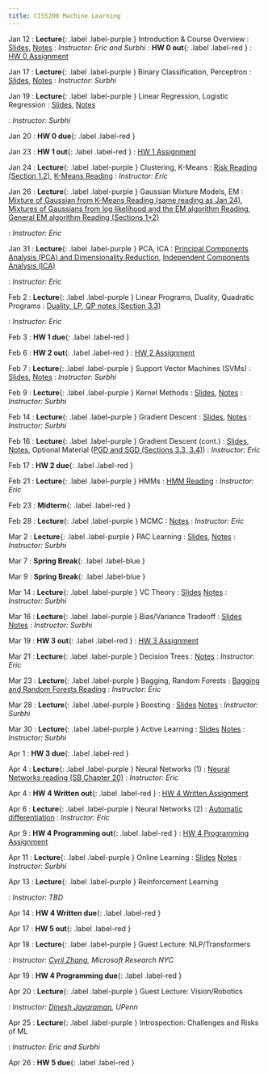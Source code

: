 ```yaml
---
title: CIS5200 Machine Learning
---
```


Jan 12
: **Lecture**{: .label .label-purple } Introduction & Course Overview
  : [Slides](../assets/slides/Lec1.pdf), [Notes](../assets/notes/Lec1.pdf)
: *Instructor: Eric and Surbhi*
: **HW 0 out**{: .label .label-red }
  : [HW 0 Assignment](../assets/hws/hw0.pdf)

Jan 17
: **Lecture**{: .label .label-purple } Binary Classification, Perceptron
  : [Slides](../assets/slides/Lec2.pdf), [Notes](../assets/notes/Lec2.pdf)
: *Instructor: Surbhi*

Jan 19
: **Lecture**{: .label .label-purple } Linear Regression, Logistic Regression
  : [Slides](../assets/slides/Lec3.pdf), [Notes](../assets/notes/Lec3.pdf)

: *Instructor: Surbhi*

Jan 20
: **HW 0 due**{: .label .label-red }

Jan 23
: **HW 1 out**{: .label .label-red }
  : [HW 1 Assignment](../assets/hws/hw1.pdf)

Jan 24
: **Lecture**{: .label .label-purple } Clustering, K-Means
  : [Risk Reading (Section 1.2)](https://arxiv.org/abs/2105.04026), [K-Means Reading](https://www.cs.cornell.edu/courses/cs4780/2022sp/notes/LectureNotes04.html)
: *Instructor: Eric*

Jan 26
: **Lecture**{: .label .label-purple } Gaussian Mixture Models, EM
  : [Mixture of Gaussian from K-Means Reading (same reading as Jan 24)](https://www.cs.cornell.edu/courses/cs4780/2022sp/notes/LectureNotes04.html), [Mixtures of Gaussians from log likelihood and the EM algorithm Reading](http://cs229.stanford.edu/notes2020spring/cs229-notes7b.pdf), [General EM algorithm Reading (Sections 1+2)](https://cs229.stanford.edu/notes2020spring/cs229-notes8.pdf)
  <!-- : [Slides](#) -->
: *Instructor: Eric*

Jan 31
: **Lecture**{: .label .label-purple } PCA, ICA
  : [Principal Components Analysis (PCA) and Dimensionality Reduction](https://cs229.stanford.edu/notes2020spring/cs229-notes10.pdf),
  [Independent Components Analysis (ICA)](https://cs229.stanford.edu/notes2020spring/cs229-notes11.pdf)
  <!-- : [Slides](#) -->
: *Instructor: Eric*

Feb 2
: **Lecture**{: .label .label-purple } Linear Programs, Duality, Quadratic Programs
  : [Duality, LP, QP notes (Section 3.3)](https://alex.smola.org/drafts/thebook.pdf)
  <!-- : [Slides](#) -->
: *Instructor: Eric*

Feb 3
: **HW 1 due**{: .label .label-red }

Feb 6
: **HW 2 out**{: .label .label-red }
  : [HW 2 Assignment](../assets/hws/hw2.pdf)

Feb 7
: **Lecture**{: .label .label-purple } Support Vector Machines (SVMs)
  : [Slides](../assets/slides/Lec8.pdf), [Notes](../assets/notes/Lec8.pdf)
: *Instructor: Surbhi*

Feb 9
: **Lecture**{: .label .label-purple } Kernel Methods
  : [Slides](../assets/slides/Lec9.pdf), [Notes](../assets/notes/Lec9.pdf)
: *Instructor: Surbhi*

Feb 14
: **Lecture**{: .label .label-purple } Gradient Descent
  : [Slides](../assets/slides/Lec10.pdf), [Notes](../assets/notes/Lec10.pdf)
: *Instructor: Surbhi*

Feb 16
: **Lecture**{: .label .label-purple } Gradient Descent (cont.)
  : [Slides](../assets/slides/Lec10.pdf), [Notes](../assets/notes/Lec10.pdf), Optional Material ([PGD and SGD (Sections 3.3, 3.4)](https://web.stanford.edu/~jduchi/PCMIConvex/Duchi16.pdf)) 
: *Instructor: Eric*

Feb 17
: **HW 2 due**{: .label .label-red }

Feb 21
: **Lecture**{: .label .label-purple } HMMs
  : [HMM Reading](https://cs229.stanford.edu/section/cs229-hmm.pdf)
: *Instructor: Eric*

Feb 23
: **Midterm**{: .label .label-red }

Feb 28
: **Lecture**{: .label .label-purple } MCMC
  : [Notes](../assets/notes/Lec13_Updated.pdf)
: *Instructor: Eric*

Mar 2
: **Lecture**{: .label .label-purple } PAC Learning
  : [Slides](../assets/slides/Lec14.pdf), [Notes](../assets/notes/Lec14&15.pdf)
: *Instructor: Surbhi*

Mar 7
: **Spring Break**{: .label .label-blue } 

Mar 9
: **Spring Break**{: .label .label-blue } 

Mar 14
: **Lecture**{: .label .label-purple } VC Theory
  : [Slides](../assets/slides/Lec15.pdf) [Notes](../assets/notes/Lec14&15.pdf)
: *Instructor: Surbhi*

Mar 16
: **Lecture**{: .label .label-purple } Bias/Variance Tradeoff
  : [Slides](../assets/slides/Lec16.pdf) [Notes](../assets/notes/Lec16.pdf)
: *Instructor: Surbhi*

Mar 19
: **HW 3 out**{: .label .label-red }
  : [HW 3 Assignment](../assets/hws/HW3.pdf)

Mar 21
: **Lecture**{: .label .label-purple } Decision Trees
  : [Notes](https://canvas.upenn.edu/courses/1703237/files/folder/Handwritten%20Notes?preview=120633287)
: *Instructor: Eric*

Mar 23
: **Lecture**{: .label .label-purple } Bagging, Random Forests
  : [Bagging and Random Forests Reading](https://www.cs.cornell.edu/courses/cs4780/2022sp/notes/LectureNotes21.html)
: *Instructor: Eric*

Mar 28
: **Lecture**{: .label .label-purple } Boosting
  : [Slides](../assets/slides/Lec19.pdf) [Notes](../assets/notes/Lec19.pdf)
: *Instructor: Surbhi*

Mar 30
: **Lecture**{: .label .label-purple } Active Learning
  : [Slides](../assets/slides/Lec20.pdf) [Notes](../assets/notes/Lec20.pdf)
: *Instructor: Surbhi*

Apr 1
: **HW 3 due**{: .label .label-red }

Apr 4
: **Lecture**{: .label .label-purple } Neural Networks (1)
  : [Neural Networks reading (SB Chapter 20)](https://www.cs.huji.ac.il/~shais/UnderstandingMachineLearning/understanding-machine-learning-theory-algorithms.pdf)
: *Instructor: Eric*

Apr 4
: **HW 4 Written out**{: .label .label-red }
  : [HW 4 Written Assignment](../assets/hws/Homework4_updated.pdf)

Apr 6
: **Lecture**{: .label .label-purple } Neural Networks (2)
  : [Automatic differentiation](https://dlsyscourse.org/slides/4-automatic-differentiation.pdf)
: *Instructor: Eric*

Apr 9
: **HW 4 Programming out**{: .label .label-red }
  : [HW 4 Programming Assignment](https://drive.google.com/file/d/1qkm0Kk-11GwIYLmW4TSOcjVQXiW20Wd6/view?usp=sharing)

Apr 11
: **Lecture**{: .label .label-purple } Online Learning
  : [Slides](../assets/slides/Lec23.pdf) [Notes](../assets/notes/Lec23.pdf)
: *Instructor: Surbhi*

Apr 13
: **Lecture**{: .label .label-purple } Reinforcement Learning
  <!-- : [Slides](#) -->
: *Instructor: TBD*

Apr 14
: **HW 4 Written due**{: .label .label-red }

Apr 17
: **HW 5 out**{: .label .label-red }

Apr 18
: **Lecture**{: .label .label-purple } Guest Lecture: NLP/Transformers
  <!-- : [Slides](#) -->
: *Instructor: [Cyril Zhang](https://cyrilzhang.com/), Microsoft Research NYC*

Apr 19
: **HW 4 Programming due**{: .label .label-red }

Apr 20
: **Lecture**{: .label .label-purple } Guest Lecture: Vision/Robotics
  <!-- : [Slides](#) -->
: *Instructor: [Dinesh Jayaraman](https://www.seas.upenn.edu/~dineshj/), UPenn*

Apr 25
: **Lecture**{: .label .label-purple } Introspection: Challenges and Risks of ML
  <!-- : [Slides](#) -->
: *Instructor: Eric and Surbhi*

Apr 26
: **HW 5 due**{: .label .label-red }
